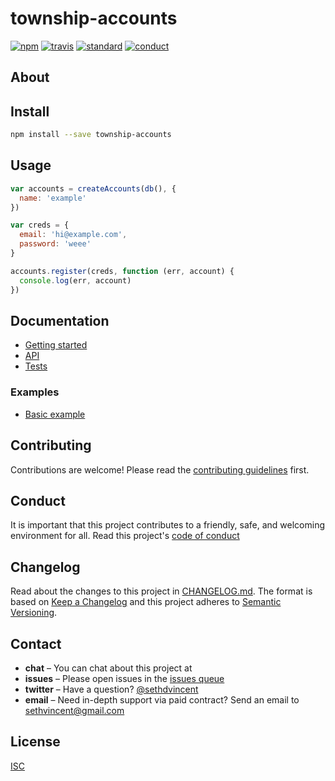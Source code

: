 # township-accounts

[![npm][npm-image]][npm-url]
[![travis][travis-image]][travis-url]
[![standard][standard-image]][standard-url]
[![conduct][conduct]][conduct-url]

[npm-image]: https://img.shields.io/npm/v/township-accounts.svg?style=flat-square
[npm-url]: https://www.npmjs.com/package/township-accounts
[travis-image]: https://img.shields.io/travis/township/township-accounts.svg?style=flat-square
[travis-url]: https://travis-ci.org/township/township-accounts
[standard-image]: https://img.shields.io/badge/code%20style-standard-brightgreen.svg?style=flat-square
[standard-url]: http://npm.im/standard
[conduct]: https://img.shields.io/badge/code%20of%20conduct-contributor%20covenant-green.svg?style=flat-square
[conduct-url]: CONDUCT.md

## About

## Install

```sh
npm install --save township-accounts
```

## Usage

```js
var accounts = createAccounts(db(), {
  name: 'example'
})

var creds = {
  email: 'hi@example.com',
  password: 'weee'
}

accounts.register(creds, function (err, account) {
  console.log(err, account)
})
```

## Documentation
- [Getting started](docs/getting-started.md)
- [API](docs/api.md)
- [Tests](tests/)

### Examples
- [Basic example](examples/basic.js)

## Contributing

Contributions are welcome! Please read the [contributing guidelines](CONTRIBUTING.md) first.

## Conduct

It is important that this project contributes to a friendly, safe, and welcoming environment for all. Read this project's [code of conduct](CONDUCT.md)

## Changelog

Read about the changes to this project in [CHANGELOG.md](CHANGELOG.md). The format is based on [Keep a Changelog](http://keepachangelog.com/) and this project adheres to [Semantic Versioning](http://semver.org/).

## Contact

- **chat** – You can chat about this project at []()
- **issues** – Please open issues in the [issues queue](https://github.com/township/township-accounts/issues)
- **twitter** – Have a question? [@sethdvincent](https://twitter.com/sethdvincent)
- **email** – Need in-depth support via paid contract? Send an email to sethvincent@gmail.com

## License

[ISC](LICENSE.md)
